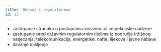 ```yaml
---
title: 'Odnosi s regulatorima'
id: 13
---
```


* zastupanje stranaka u postupcima vezanim uz inspekcijske nadzore
* zastupanje pred državnim regulatornim tijelima iz područja tržišnog natjecanja, telekomunikacija, energetike, nafte, lijekova i javne nabave
* davanje mišljenja
